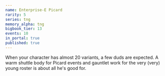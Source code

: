 ```yaml
---
name: Enterprise-E Picard
rarity: 5
series: tng
memory_alpha: tng
bigbook_tier: 13
events: 10
in_portal: true
published: true
---
```


When your character has almost 20 variants, a few duds are expected. A warm shuttle body for Picard events and gauntlet work for the very (very) young roster is about all he's good for.
